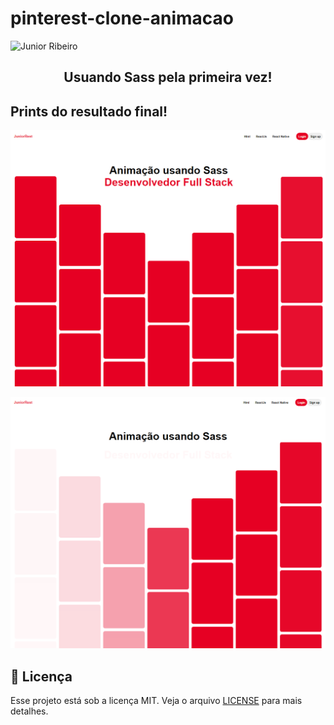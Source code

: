 # pinterest-clone-animacao

<img alt="Junior Ribeiro" src="https://s2.glbimg.com/aFYhMmYI0V3brFuxABnUfvcDqAQ=/696x390/smart/filters:cover():strip_icc()/i.s3.glbimg.com/v1/AUTH_08fbf48bc0524877943fe86e43087e7a/internal_photos/bs/2020/u/n/83nNsCQ8SWRrziGD1mAw/stonks-meme.png" />
<h2 align="center">
  Usuando Sass pela primeira vez!
</h2>


## Prints do resultado final!

![Alt text](https://raw.githubusercontent.com/JuniorRibas/pinterest-clone-animacao/master/print/print1.png "Print da tela")

![Alt text](https://raw.githubusercontent.com/JuniorRibas/pinterest-clone-animacao/master/print/print2.png "Print da tela")


## :memo: Licença

Esse projeto está sob a licença MIT. Veja o arquivo [LICENSE](LICENSE) para mais detalhes.
